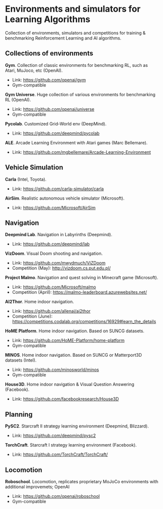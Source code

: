 # Environments and simulators for Learning Algorithms
Collection of environments, simulators and competitions for training & benchmarking Reinforcement Learning and AI algorithms.


## Collections of environments
**Gym**. Collection of classic environments for benchmarking RL, such as Atari, MuJoco, etc (OpenAI).
  - Link: https://github.com/openai/gym
  - Gym-compatible
    
**Gym Universe**. Huge collection of various environments for benchmarking RL (OpenAI).
  - Link: https://github.com/openai/universe
  - Gym-compatible

**Pycolab**. Customized Grid-World env (DeepMind).
  - Link: https://github.com/deepmind/pycolab

**ALE**. Arcade Learning Environment with Atari games (Marc Bellemare).
  - Link: https://github.com/mgbellemare/Arcade-Learning-Environment


## Vehicle Simulation
**Carla** (Intel, Toyota).
  - Link: https://github.com/carla-simulator/carla

**AirSim**. Realistic autonomous vehicle simulator (Microsoft).
  - Link: https://github.com/Microsoft/AirSim


## Navigation
**Deepmind Lab**. Navigation in Labyrinths (Deepmind).
  - Link: https://github.com/deepmind/lab

**VizDoom**. Visual Doom shooting and navigation.
  - Link: https://github.com/mwydmuch/ViZDoom
  - Competition (May): http://vizdoom.cs.put.edu.pl/
  
**Project Malmo**. Navigation and quest solving in Minecraft game (Microsoft).
  - Link: https://github.com/Microsoft/malmo
  - Competition (April): https://malmo-leaderboard.azurewebsites.net/

**AI2Thor**. Home indoor navigation.
  - Link: https://github.com/allenai/ai2thor
  - Competition (June): https://competitions.codalab.org/competitions/16929#learn_the_details
    
**HoME Platform**. Home indoor navigation. Based on SUNCG datasets.
  - Link: https://github.com/HoME-Platform/home-platform
  - Gym-compatible
  
**MINOS**. Home indoor navigation. Based on SUNCG or Matterport3D datasets (Intel).
  - Link: https://github.com/minosworld/minos
  - Gym-compatible

**House3D**. Home indoor navigation & Visual Question Answering (Facebook).
  - Link: https://github.com/facebookresearch/House3D


## Planning
**PySC2**. Starcraft II strategy learning environment (Deepmind, Blizzard).
  - Link: https://github.com/deepmind/pysc2
  
**TorchCraft**. Starcraft I strategy learning environment  (Facebook).
  - Link: https://github.com/TorchCraft/TorchCraft/


## Locomotion
**Roboschool**. Locomotion, replicates proprietary MoJoCo environments with additional improvemets; OpenAI
  - Link: https://github.com/openai/roboschool
  - Gym-compatible
